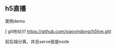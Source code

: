 ## h5直播

 案例demo

[ git地址](! https://github.com/xiaoyindong/h5live.git)



前后端分离，并且serve层是node





